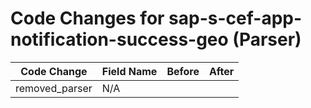 # Code Changes for sap-s-cef-app-notification-success-geo (Parser)

| Code Change | Field Name | Before | After |
|-------------|------------|--------|-------|
| removed_parser | N/A |  |  |